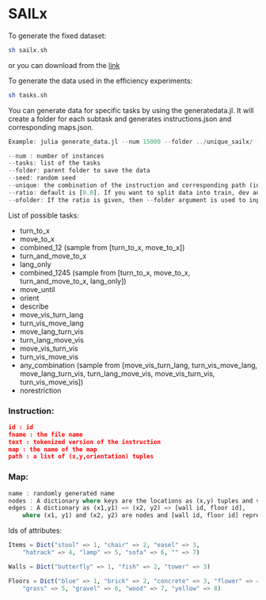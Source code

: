 # SAILx

To generate the fixed dataset:

```bash
sh sailx.sh
```
or you can download from the [link](http://ai.ku.edu.tr/download/sailxdataset.tar.gz)

To generate the data used in the efficiency experiments:
```bash
sh tasks.sh
```
You can generate data for specific tasks by using the generatedata.jl. It will create a folder for each subtask and generates instructions.json and corresponding maps.json.

```julia
Example: julia generate_data.jl --num 15000 --folder ../unique_sailx/ --unique --tasks turn_to_x --seed 123789

--num : number of instances
--tasks: list of the tasks
--folder: parent folder to save the data
--seed: random seed
--unique: the combination of the instruction and corresponding path (including the configuration of visual properties) is unique for each instance
--ratio: default is [0.0]. If you want to split data into train, dev and test splits, give the ratio (e.g 0.7 0.15 0.15)
--ofolder: If the ratio is given, then --folder argument is used to input folder. ofolder argument is used as the parent folder to save the data
```
List of possible tasks:
* turn_to_x
* move_to_x
* combined_12 (sample from [turn_to_x, move_to_x])
* turn_and_move_to_x
* lang_only
* combined_1245 (sample from [turn_to_x, move_to_x, turn_and_move_to_x, lang_only])
* move_until
* orient
* describe
* move_vis_turn_lang
* turn_vis_move_lang
* move_lang_turn_vis
* turn_lang_move_vis
* move_vis_turn_vis
* turn_vis_move_vis
* any_combination (sample from [move_vis_turn_lang, turn_vis_move_lang, move_lang_turn_vis, turn_lang_move_vis, move_vis_turn_vis, turn_vis_move_vis])
* norestriction

### Instruction:
```json
id : id
fname : the file name
text : tokenized version of the instruction
map : the name of the map
path : a list of (x,y,orientation) tuples
```

### Map:
```julia
name : randomly generated name
nodes : A dictionary where keys are the locations as (x,y) tuples and values are ids of items
edges : A dictionary as (x1,y1) => (x2, y2) => [wall id, floor id],
    where (x1, y1) and (x2, y2) are nodes and [wall id, floor id] represents the wall paintings and flooring. 
```

Ids of attributes:
```julia
Items = Dict("stool" => 1, "chair" => 2, "easel" => 3,
    "hatrack" => 4, "lamp" => 5, "sofa" => 6, "" => 7)

Walls = Dict("butterfly" => 1, "fish" => 2, "tower" => 3)

Floors = Dict("blue" => 1, "brick" => 2, "concrete" => 3, "flower" => 4,
    "grass" => 5, "gravel" => 6, "wood" => 7, "yellow" => 8)
```
